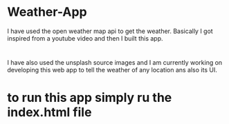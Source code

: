 # Weather-App
I have used the open weather map api to get the weather.
Basically I got inspired from a youtube video and then I built this app.
#
I have also used the unsplash source images and I am currently working on developing this web app to tell the weather of any location ans also its UI.
# to run this app simply ru the index.html file
